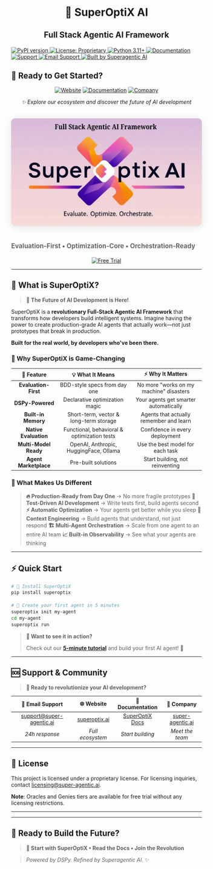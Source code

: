<div align="center">

# 🚀 SuperOptiX AI

## **Full Stack Agentic AI Framework**

</div>
  
  <div style="margin: 20px 0;">
    <a href="https://badge.fury.io/py/superoptix">
      <img src="https://badge.fury.io/py/superoptix.svg" alt="PyPI version" />
    </a>
    <a href="LICENSE">
      <img src="https://img.shields.io/badge/License-Proprietary-red.svg" alt="License: Proprietary" />
    </a>
    <a href="https://www.python.org/downloads/">
      <img src="https://img.shields.io/badge/python-3.11+-blue.svg" alt="Python 3.11+" />
    </a>
    <a href="https://superagenticai.github.io/superoptix-ai/">
      <img src="https://img.shields.io/badge/Documentation-Docs-blue.svg" alt="Documentation" />
    </a>
    <a href="https://support.super-agentic.ai">
      <img src="https://img.shields.io/badge/Support-Help-orange.svg" alt="Support" />
    </a>
    <a href="mailto:support@super-agentic.ai">
      <img src="https://img.shields.io/badge/Email-Support-green.svg" alt="Email Support" />
    </a>
    <a href="https://super-agentic.ai">
      <img src="https://img.shields.io/badge/Built%20by-Superagentic%20AI-purple.svg" alt="Built by Superagentic AI" />
    </a>
  </div>
  
## 🚀 Ready to Get Started?

<div align="center">

[![Website](https://img.shields.io/badge/🌐_Website-superoptix.ai-8B5CF6?style=for-the-badge&logo=globe&logoColor=white)](https://superoptix.ai)
[![Documentation](https://img.shields.io/badge/📖_Documentation-SuperOptiX_Docs-3B82F6?style=for-the-badge&logo=book&logoColor=white)](https://superagenticai.github.io/superoptix-ai)
[![Company](https://img.shields.io/badge/💼_Company-super--agentic.ai-10B981?style=for-the-badge&logo=building&logoColor=white)](https://super-agentic.ai)

*✨ Explore our ecosystem and discover the future of AI development*

</div>
  
  <img src="resources/superoptix_hero.png" alt="SuperOptiX AI Hero" style="max-width: 100%; height: auto; margin: 20px 0; border-radius: 10px; box-shadow: 0 4px 20px rgba(0,0,0,0.1);" />
  
  <p style="font-size: 1.2em; color: #666; margin: 20px 0;">
    <strong>Evaluation-First • Optimization-Core • Orchestration-Ready</strong>
  </p>
  
<div align="center">

[![Free Trial](https://img.shields.io/badge/🎉_Oracles_&_Genies_are_FREE_to_try!-10B981?style=for-the-badge&logo=gift&logoColor=white&labelColor=3B82F6&color=8B5CF6)](https://superoptix.ai)

</div>
</div>

---

## 🎯 What is SuperOptiX?

> **🚀 The Future of AI Development is Here!**

SuperOptiX is a **revolutionary Full-Stack Agentic AI Framework** that transforms how developers build intelligent systems. Imagine having the power to create production-grade AI agents that actually work—not just prototypes that break in production.

**Built for the real world, by developers who've been there.**

### 🌟 Why SuperOptiX is Game-Changing

| 🎯 **Feature** | 💡 **What It Means** | ⚡ **Why It Matters** |
|:---:|:---:|:---:|
| **Evaluation-First** | BDD-style specs from day one | No more "works on my machine" disasters |
| **DSPy-Powered** | Declarative optimization magic | Your agents get smarter automatically |
| **Built-in Memory** | Short-term, vector & long-term storage | Agents that actually remember and learn |
| **Native Evaluation** | Functional, behavioral & optimization tests | Confidence in every deployment |
| **Multi-Model Ready** | OpenAI, Anthropic, HuggingFace, Ollama | Use the best model for each task |
| **Agent Marketplace** | Pre-built solutions | Start building, not reinventing |

### 🚀 What Makes Us Different

> **🔥 Production-Ready from Day One** → No more fragile prototypes
> **🎯 Test-Driven AI Development** → Write tests first, build agents second  
> **⚡ Automatic Optimization** → Your agents get better while you sleep
> **🧠 Context Engineering** → Build agents that understand, not just respond
> **🏗️ Multi-Agent Orchestration** → Scale from one agent to an entire AI team
> **📈 Built-in Observability** → See what your agents are thinking

---

## ⚡ Quick Start

```bash
# 🚀 Install SuperOptiX
pip install superoptix

# 🎯 Create your first agent in 5 minutes
superoptix init my-agent
cd my-agent
superoptix run
```

> **🎯 Want to see it in action?** 
> 
> Check out our **[5-minute tutorial](https://superagenticai.github.io/superoptix-ai/tutorials/oracles-agent/)** and build your first AI agent! 🚀

---

## 🆘 Support & Community

> **🚀 Ready to revolutionize your AI development?**

| 📧 **Email Support** | 🌐 **Website** | 📖 **Documentation** | 💼 **Company** |
|:---:|:---:|:---:|:---:|
| support@super-agentic.ai | [superoptix.ai](https://superoptix.ai) | [SuperOptiX Docs](https://superagenticai.github.io/superoptix-ai) | [super-agentic.ai](https://super-agentic.ai) |
| *24h response* | *Full ecosystem* | *Start building* | *Meet the team* |
---

## 📄 License

This project is licensed under a proprietary license. For licensing inquiries, contact [licensing@super-agentic.ai](mailto:licensing@super-agentic.ai).

**Note**: Oracles and Genies tiers are available for free trial without any licensing restrictions.

---

---

## 🚀 Ready to Build the Future?

> **🌟 Start with SuperOptiX • Read the Docs • Join the Revolution**

> *Powered by DSPy. Refined by Superagentic AI.* ✨ 